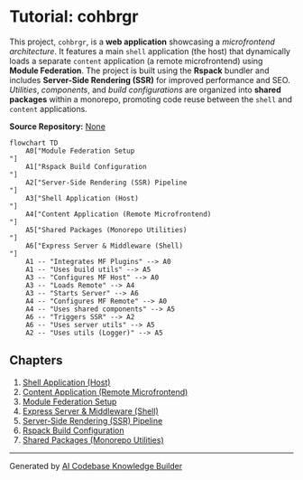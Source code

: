# Tutorial: cohbrgr

This project, `cohbrgr`, is a **web application** showcasing a *microfrontend architecture*.
It features a main `shell` application (the host) that dynamically loads a separate `content` application (a remote microfrontend) using **Module Federation**.
The project is built using the **Rspack** bundler and includes **Server-Side Rendering (SSR)** for improved performance and SEO.
*Utilities*, *components*, and *build configurations* are organized into **shared packages** within a monorepo, promoting code reuse between the `shell` and `content` applications.


**Source Repository:** [None](None)

```mermaid
flowchart TD
    A0["Module Federation Setup
"]
    A1["Rspack Build Configuration
"]
    A2["Server-Side Rendering (SSR) Pipeline
"]
    A3["Shell Application (Host)
"]
    A4["Content Application (Remote Microfrontend)
"]
    A5["Shared Packages (Monorepo Utilities)
"]
    A6["Express Server & Middleware (Shell)
"]
    A1 -- "Integrates MF Plugins" --> A0
    A1 -- "Uses build utils" --> A5
    A3 -- "Configures MF Host" --> A0
    A3 -- "Loads Remote" --> A4
    A3 -- "Starts Server" --> A6
    A4 -- "Configures MF Remote" --> A0
    A4 -- "Uses shared components" --> A5
    A6 -- "Triggers SSR" --> A2
    A6 -- "Uses server utils" --> A5
    A2 -- "Uses utils (Logger)" --> A5
```

## Chapters

1. [Shell Application (Host)
](01_shell_application__host__.md)
2. [Content Application (Remote Microfrontend)
](02_content_application__remote_microfrontend__.md)
3. [Module Federation Setup
](03_module_federation_setup_.md)
4. [Express Server & Middleware (Shell)
](04_express_server___middleware__shell__.md)
5. [Server-Side Rendering (SSR) Pipeline
](05_server_side_rendering__ssr__pipeline_.md)
6. [Rspack Build Configuration
](06_rspack_build_configuration_.md)
7. [Shared Packages (Monorepo Utilities)
](07_shared_packages__monorepo_utilities__.md)


---

Generated by [AI Codebase Knowledge Builder](https://github.com/The-Pocket/Tutorial-Codebase-Knowledge)